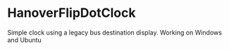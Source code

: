 # HanoverFlipDotClock
Simple clock using a legacy bus destination display. Working on Windows
and Ubuntu
